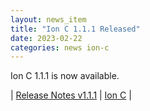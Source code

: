 ```yaml
---
layout: news_item
title: "Ion C 1.1.1 Released"
date: 2023-02-22
categories: news ion-c
---
```


Ion C 1.1.1 is now available.

| [Release Notes v1.1.1](https://github.com/amazon-ion/ion-c/releases/tag/v1.1.1) | [Ion C](https://github.com/amazon-ion/ion-c) |

